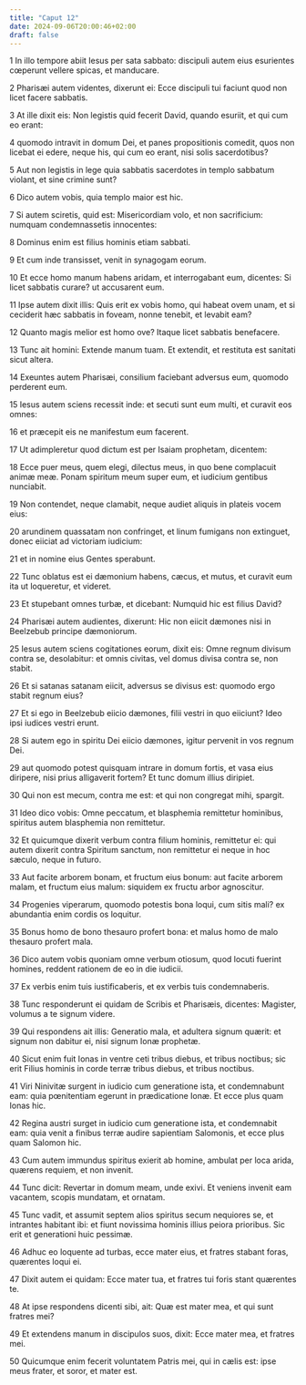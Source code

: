 ```yaml
---
title: "Caput 12"
date: 2024-09-06T20:00:46+02:00
draft: false
---
```



1 In illo tempore abiit Iesus per sata sabbato: discipuli autem eius esurientes cœperunt vellere spicas, et manducare.

2 Pharisæi autem videntes, dixerunt ei: Ecce discipuli tui faciunt quod non licet facere sabbatis.

3 At ille dixit eis: Non legistis quid fecerit David, quando esuriit, et qui cum eo erant:

4 quomodo intravit in domum Dei, et panes propositionis comedit, quos non licebat ei edere, neque his, qui cum eo erant, nisi solis sacerdotibus?

5 Aut non legistis in lege quia sabbatis sacerdotes in templo sabbatum violant, et sine crimine sunt?

6 Dico autem vobis, quia templo maior est hic.

7 Si autem sciretis, quid est: Misericordiam volo, et non sacrificium: numquam condemnassetis innocentes:

8 Dominus enim est filius hominis etiam sabbati.

9 Et cum inde transisset, venit in synagogam eorum.

10 Et ecce homo manum habens aridam, et interrogabant eum, dicentes: Si licet sabbatis curare? ut accusarent eum.

11 Ipse autem dixit illis: Quis erit ex vobis homo, qui habeat ovem unam, et si ceciderit hæc sabbatis in foveam, nonne tenebit, et levabit eam?

12 Quanto magis melior est homo ove? Itaque licet sabbatis benefacere.

13 Tunc ait homini: Extende manum tuam. Et extendit, et restituta est sanitati sicut altera.

14 Exeuntes autem Pharisæi, consilium faciebant adversus eum, quomodo perderent eum.

15 Iesus autem sciens recessit inde: et secuti sunt eum multi, et curavit eos omnes:

16 et præcepit eis ne manifestum eum facerent.

17 Ut adimpleretur quod dictum est per Isaiam prophetam, dicentem:

18 Ecce puer meus, quem elegi, dilectus meus, in quo bene complacuit animæ meæ. Ponam spiritum meum super eum, et iudicium gentibus nunciabit.

19 Non contendet, neque clamabit, neque audiet aliquis in plateis vocem eius:

20 arundinem quassatam non confringet, et linum fumigans non extinguet, donec eiiciat ad victoriam iudicium:

21 et in nomine eius Gentes sperabunt.

22 Tunc oblatus est ei dæmonium habens, cæcus, et mutus, et curavit eum ita ut loqueretur, et videret.

23 Et stupebant omnes turbæ, et dicebant: Numquid hic est filius David?

24 Pharisæi autem audientes, dixerunt: Hic non eiicit dæmones nisi in Beelzebub principe dæmoniorum.

25 Iesus autem sciens cogitationes eorum, dixit eis: Omne regnum divisum contra se, desolabitur: et omnis civitas, vel domus divisa contra se, non stabit.

26 Et si satanas satanam eiicit, adversus se divisus est: quomodo ergo stabit regnum eius?

27 Et si ego in Beelzebub eiicio dæmones, filii vestri in quo eiiciunt? Ideo ipsi iudices vestri erunt.

28 Si autem ego in spiritu Dei eiicio dæmones, igitur pervenit in vos regnum Dei.

29 aut quomodo potest quisquam intrare in domum fortis, et vasa eius diripere, nisi prius alligaverit fortem? Et tunc domum illius diripiet.

30 Qui non est mecum, contra me est: et qui non congregat mihi, spargit.

31 Ideo dico vobis: Omne peccatum, et blasphemia remittetur hominibus, spiritus autem blasphemia non remittetur.

32 Et quicumque dixerit verbum contra filium hominis, remittetur ei: qui autem dixerit contra Spiritum sanctum, non remittetur ei neque in hoc sæculo, neque in futuro.

33 Aut facite arborem bonam, et fructum eius bonum: aut facite arborem malam, et fructum eius malum: siquidem ex fructu arbor agnoscitur.

34 Progenies viperarum, quomodo potestis bona loqui, cum sitis mali? ex abundantia enim cordis os loquitur.

35 Bonus homo de bono thesauro profert bona: et malus homo de malo thesauro profert mala.

36 Dico autem vobis quoniam omne verbum otiosum, quod locuti fuerint homines, reddent rationem de eo in die iudicii.

37 Ex verbis enim tuis iustificaberis, et ex verbis tuis condemnaberis.

38 Tunc responderunt ei quidam de Scribis et Pharisæis, dicentes: Magister, volumus a te signum videre.

39 Qui respondens ait illis: Generatio mala, et adultera signum quærit: et signum non dabitur ei, nisi signum Ionæ prophetæ.

40 Sicut enim fuit Ionas in ventre ceti tribus diebus, et tribus noctibus; sic erit Filius hominis in corde terræ tribus diebus, et tribus noctibus.

41 Viri Ninivitæ surgent in iudicio cum generatione ista, et condemnabunt eam: quia pœnitentiam egerunt in prædicatione Ionæ. Et ecce plus quam Ionas hic.

42 Regina austri surget in iudicio cum generatione ista, et condemnabit eam: quia venit a finibus terræ audire sapientiam Salomonis, et ecce plus quam Salomon hic.

43 Cum autem immundus spiritus exierit ab homine, ambulat per loca arida, quærens requiem, et non invenit.

44 Tunc dicit: Revertar in domum meam, unde exivi. Et veniens invenit eam vacantem, scopis mundatam, et ornatam.

45 Tunc vadit, et assumit septem alios spiritus secum nequiores se, et intrantes habitant ibi: et fiunt novissima hominis illius peiora prioribus. Sic erit et generationi huic pessimæ.

46 Adhuc eo loquente ad turbas, ecce mater eius, et fratres stabant foras, quærentes loqui ei.

47 Dixit autem ei quidam: Ecce mater tua, et fratres tui foris stant quærentes te.

48 At ipse respondens dicenti sibi, ait: Quæ est mater mea, et qui sunt fratres mei?

49 Et extendens manum in discipulos suos, dixit: Ecce mater mea, et fratres mei.

50 Quicumque enim fecerit voluntatem Patris mei, qui in cælis est: ipse meus frater, et soror, et mater est.

